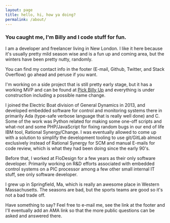```yaml
---
layout: page
title: hello, hi, how ya doing?
permalink: /about/
---
```


### You caught me, I'm Billy and I code stuff for fun.

I am a developer and freelancer living in New London. I like it here because it's usually pretty mild season wise and is a fun up and coming area, but the winters have been pretty nutty, randomly.

You can find my contact info in the footer (E-mail, Github, Twitter, and Stack Overflow) go ahead and peruse if you want.

I'm working on a side project that is still pretty early stage, but it has a working MVP and can be found at [Pick Billy Up](https://www.pickbillyup.com) and everything is under construction including a possible name change.

I joined the Electric Boat division of General Dynamics in 2013, and developed embedded software for control and monitoring systems there in primarily Ada (type-safe verbose language that is really well done) and C. Some of the work was Python related for making some one-off scripts and what-not and some PHP/JavaScript for fixing random bugs in our end of life IBM tool, Rational Synergy/Change. I was eventually allowed to come up with a solution to simplify the development tooling to use git/GitLab almost exclusively instead of Rational Synergy for SCM and manual E-mails for code review, which is what they had been doing since the early 90's.

Before that, I worked at FloDesign for a few years as their only software developer. Primarily working on R&D efforts associated with embedded control systems on a PIC processor among a few other small internal IT stuff, see only software developer.

I grew up in Springfield, Ma, which is really an awesome place in Western Massachusetts. The seasons are bad, but the sports teams are good so it's not a bad trade off.

Have something to say? Feel free to e-mail me, see the link at the footer and I'll eventually add an AMA link so that the more public questions can be asked and answered there.
